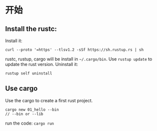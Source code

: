 # 开始

## Install the rustc:
Install it:
```
curl --proto '=https' --tlsv1.2 -sSf https://sh.rustup.rs | sh
```
rustc, rustup, cargo will be install in `~/.cargo/bin`. Use `rustup update` to update the rust version.
Uninstall it:
```
rustup self uninstall
```

## Use cargo
Use the cargo to create a first rust project.
```
cargo new 01_hello --bin
// --bin or --lib
```
run the code: `cargo run`







